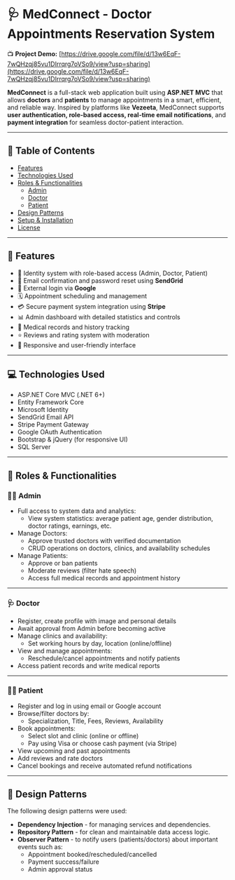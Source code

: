 # 🩺 MedConnect - Doctor Appointments Reservation System
📺 **Project Demo:** [https://drive.google.com/file/d/13w6EqF-7wQHzqj85vu1DIrrqrg7oVSo9/view?usp=sharing](https://drive.google.com/file/d/13w6EqF-7wQHzqj85vu1DIrrqrg7oVSo9/view?usp=sharing)

**MedConnect** is a full-stack web application built using **ASP.NET MVC** that allows **doctors** and **patients** to manage appointments in a smart, efficient, and reliable way. Inspired by platforms like **Vezeeta**, MedConnect supports **user authentication, role-based access, real-time email notifications**, and **payment integration** for seamless doctor-patient interaction.

---

## 📌 Table of Contents

- [Features](#-features)
- [Technologies Used](#-technologies-used)
- [Roles & Functionalities](#-roles--functionalities)
  - [Admin](#admin)
  - [Doctor](#doctor)
  - [Patient](#patient)
- [Design Patterns](#-design-patterns)
- [Setup & Installation](#-setup--installation)
- [License](#-license)

---

## 🚀 Features

- 🧠 Identity system with role-based access (Admin, Doctor, Patient)
- 📧 Email confirmation and password reset using **SendGrid**
- 🔐 External login via **Google**
- 🗓 Appointment scheduling and management
- 💳 Secure payment system integration using **Stripe**
- 📊 Admin dashboard with detailed statistics and controls
- 🏥 Medical records and history tracking
- ⭐ Reviews and rating system with moderation
- 📱 Responsive and user-friendly interface

---

## 💻 Technologies Used

- ASP.NET Core MVC (.NET 6+)
- Entity Framework Core
- Microsoft Identity
- SendGrid Email API
- Stripe Payment Gateway
- Google OAuth Authentication
- Bootstrap & jQuery (for responsive UI)
- SQL Server

---

## 👥 Roles & Functionalities

### 👨‍💼 Admin

- Full access to system data and analytics:
  - View system statistics: average patient age, gender distribution, doctor ratings, earnings, etc.
- Manage Doctors:
  - Approve trusted doctors with verified documentation
  - CRUD operations on doctors, clinics, and availability schedules
- Manage Patients:
  - Approve or ban patients
  - Moderate reviews (filter hate speech)
  - Access full medical records and appointment history

---

### 🩺 Doctor

- Register, create profile with image and personal details
- Await approval from Admin before becoming active
- Manage clinics and availability:
  - Set working hours by day, location (online/offline)
- View and manage appointments:
  - Reschedule/cancel appointments and notify patients
- Access patient records and write medical reports

---

### 👨‍⚕️ Patient

- Register and log in using email or Google account
- Browse/filter doctors by:
  - Specialization, Title, Fees, Reviews, Availability
- Book appointments:
  - Select slot and clinic (online or offline)
  - Pay using Visa or choose cash payment (via Stripe)
- View upcoming and past appointments
- Add reviews and rate doctors
- Cancel bookings and receive automated refund notifications

---

## 📐 Design Patterns

The following design patterns were used:

- **Dependency Injection** - for managing services and dependencies.
- **Repository Pattern** - for clean and maintainable data access logic.
- **Observer Pattern** - to notify users (patients/doctors) about important events such as:
  - Appointment booked/rescheduled/cancelled
  - Payment success/failure
  - Admin approval status


